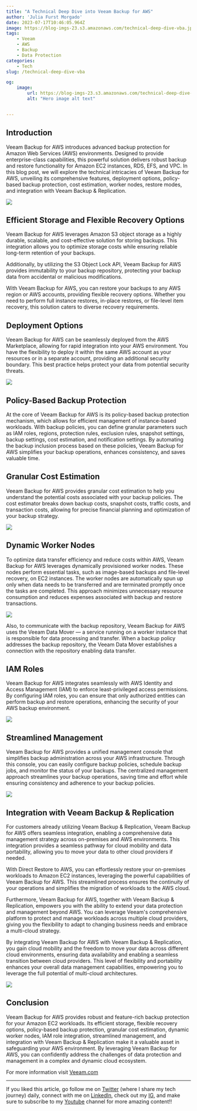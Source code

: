 ```yaml
---
title: "A Technical Deep Dive into Veeam Backup for AWS"
author: 'Julia Furst Morgado'
date: 2023-07-17T10:46:05.964Z
image: https://blog-imgs-23.s3.amazonaws.com/technical-deep-dive-vba.jpg
tags: 
    - Veeam
    - AWS
    - Backup
    - Data Protection
categories: 
    - Tech
slug: /technical-deep-dive-vba

og:
    image:
        url: https://blog-imgs-23.s3.amazonaws.com/technical-deep-dive-vba.jpg
        alt: "Hero image alt text"


---
```


## Introduction
Veeam Backup for AWS introduces advanced backup protection for Amazon Web Services (AWS) environments. Designed to provide enterprise-class capabilities, this powerful solution delivers robust backup and restore functionality for Amazon EC2 instances, RDS, EFS, and VPC. In this blog post, we will explore the technical intricacies of Veeam Backup for AWS, unveiling its comprehensive features, deployment options, policy-based backup protection, cost estimation, worker nodes, restore modes, and integration with Veeam Backup & Replication.

![](https://blog-imgs-23.s3.amazonaws.com/vba-overview.jpeg)

## Efficient Storage and Flexible Recovery Options
Veeam Backup for AWS leverages Amazon S3 object storage as a highly durable, scalable, and cost-effective solution for storing backups. This integration allows you to optimize storage costs while ensuring reliable long-term retention of your backups.

Additionally, by utilizing the S3 Object Lock API, Veeam Backup for AWS provides immutability to your backup repository, protecting your backup data from accidental or malicious modifications.

With Veeam Backup for AWS, you can restore your backups to any AWS region or AWS accounts, providing flexible recovery options. Whether you need to perform full instance restores, in-place restores, or file-level item recovery, this solution caters to diverse recovery requirements.

## Deployment Options
Veeam Backup for AWS can be seamlessly deployed from the AWS Marketplace, allowing for rapid integration into your AWS environment. You have the flexibility to deploy it within the same AWS account as your resources or in a separate account, providing an additional security boundary. This best practice helps protect your data from potential security threats.

![](https://blog-imgs-23.s3.amazonaws.com/vba-marketplace.jpeg)

## Policy-Based Backup Protection
At the core of Veeam Backup for AWS is its policy-based backup protection mechanism, which allows for efficient management of instance-based workloads. With backup policies, you can define granular parameters such as IAM roles, regions, protection rules, exclusion rules, snapshot settings, backup settings, cost estimation, and notification settings. By automating the backup inclusion process based on these policies, Veeam Backup for AWS simplifies your backup operations, enhances consistency, and saves valuable time.

## Granular Cost Estimation
Veeam Backup for AWS provides granular cost estimation to help you understand the potential costs associated with your backup policies. The cost estimator breaks down backup costs, snapshot costs, traffic costs, and transaction costs, allowing for precise financial planning and optimization of your backup strategy.

![](https://blog-imgs-23.s3.amazonaws.com/vba-cost-estimation.jpeg)

## Dynamic Worker Nodes
To optimize data transfer efficiency and reduce costs within AWS, Veeam Backup for AWS leverages dynamically provisioned worker nodes. These nodes perform essential tasks, such as image-based backups and file-level recovery, on EC2 instances. The worker nodes are automatically spun up only when data needs to be transferred and are terminated promptly once the tasks are completed. This approach minimizes unnecessary resource consumption and reduces expenses associated with backup and restore transactions.

![](https://blog-imgs-23.s3.amazonaws.com/veeam-data-mover.png)

Also, to communicate with the backup repository, Veeam Backup for AWS uses the Veeam Data Mover — a service running on a worker instance that is responsible for data processing and transfer. When a backup policy addresses the backup repository, the Veeam Data Mover establishes a connection with the repository enabling data transfer.

## IAM Roles
Veeam Backup for AWS integrates seamlessly with AWS Identity and Access Management (IAM) to enforce least-privileged access permissions. By configuring IAM roles, you can ensure that only authorized entities can perform backup and restore operations, enhancing the security of your AWS backup environment.

![](https://blog-imgs-23.s3.amazonaws.com/iam-roles-vba.jpeg)

## Streamlined Management
Veeam Backup for AWS provides a unified management console that simplifies backup administration across your AWS infrastructure. Through this console, you can easily configure backup policies, schedule backup jobs, and monitor the status of your backups. The centralized management approach streamlines your backup operations, saving time and effort while ensuring consistency and adherence to your backup policies.

![](https://blog-imgs-23.s3.amazonaws.com/vba-console.jpeg)

## Integration with Veeam Backup & Replication
For customers already utilizing Veeam Backup & Replication, Veeam Backup for AWS offers seamless integration, enabling a comprehensive data management strategy across on-premises and AWS environments. This integration provides a seamless pathway for cloud mobility and data portability, allowing you to move your data to other cloud providers if needed.

With Direct Restore to AWS, you can effortlessly restore your on-premises workloads to Amazon EC2 instances, leveraging the powerful capabilities of Veeam Backup for AWS. This streamlined process ensures the continuity of your operations and simplifies the migration of workloads to the AWS cloud.

Furthermore, Veeam Backup for AWS, together with Veeam Backup & Replication, empowers you with the ability to extend your data protection and management beyond AWS. You can leverage Veeam's comprehensive platform to protect and manage workloads across multiple cloud providers, giving you the flexibility to adapt to changing business needs and embrace a multi-cloud strategy.

By integrating Veeam Backup for AWS with Veeam Backup & Replication, you gain cloud mobility and the freedom to move your data across different cloud environments, ensuring data availability and enabling a seamless transition between cloud providers. This level of flexibility and portability enhances your overall data management capabilities, empowering you to leverage the full potential of multi-cloud architectures.

![](https://blog-imgs-23.s3.amazonaws.com/vba-vbr-cloud-mobility.jpeg)

## Conclusion
Veeam Backup for AWS provides robust and feature-rich backup protection for your Amazon EC2 workloads. Its efficient storage, flexible recovery options, policy-based backup protection, granular cost estimation, dynamic worker nodes, IAM role integration, streamlined management, and integration with Veeam Backup & Replication make it a valuable asset in safeguarding your AWS environment. By leveraging Veeam Backup for AWS, you can confidently address the challenges of data protection and management in a complex and dynamic cloud ecosystem.

For more information visit [Veeam.com](https://veeam.com)

***
If you liked this article, go follow me on [Twitter](https://twitter.com/juliafmorgado) (where I share my tech journey) daily, connect with me on [LinkedIn](https://www.linkedin.com/in/juliafmorgado/), check out my [IG](https://www.instagram.com/juliafmorgado/), and make sure to subscribe to my [Youtube](https://www.youtube.com/c/JuliaFMorgado) channel for more amazing content!!


